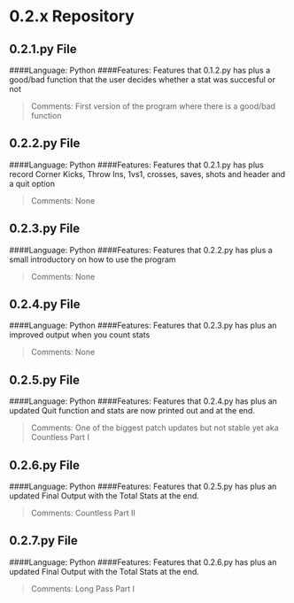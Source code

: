# 0.2.x Repository
## 0.2.1.py File
####Language: Python
####Features: Features that 0.1.2.py has plus a good/bad function that the user decides whether a stat was succesful or not
> Comments: First version of the program where there is a good/bad function

## 0.2.2.py File
####Language: Python
####Features: Features that 0.2.1.py has plus record Corner Kicks, Throw Ins, 1vs1, crosses, saves, shots and header and a quit option
> Comments: None

## 0.2.3.py File
####Language: Python
####Features: Features that 0.2.2.py has plus a small introductory on how to use the program
> Comments: None

## 0.2.4.py File
####Language: Python
####Features: Features that 0.2.3.py has plus an improved output when you count stats
> Comments: None

## 0.2.5.py File
####Language: Python
####Features: Features that 0.2.4.py has plus an updated Quit function and stats are now printed out and at the end.
> Comments: One of the biggest patch updates but not stable yet aka Countless Part I


## 0.2.6.py File
####Language: Python
####Features: Features that 0.2.5.py has plus an updated Final Output with the Total Stats at the end.
> Comments: Countless Part II

## 0.2.7.py File
####Language: Python
####Features: Features that 0.2.6.py has plus an updated Final Output with the Total Stats at the end.
> Comments: Long Pass Part I

